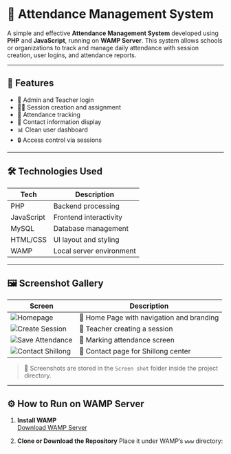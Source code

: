 # 📅 Attendance Management System

A simple and effective **Attendance Management System** developed using **PHP** and **JavaScript**, running on **WAMP Server**. This system allows schools or organizations to track and manage daily attendance with session creation, user logins, and attendance reports.

---

## 🚀 Features

- 👤 Admin and Teacher login
- 🧑‍🏫 Session creation and assignment
- 📅 Attendance tracking
- 📂 Contact information display
- 📊 Clean user dashboard
- 🔒 Access control via sessions

---

## 🛠️ Technologies Used

| Tech       | Description              |
|------------|--------------------------|
| PHP        | Backend processing       |
| JavaScript | Frontend interactivity   |
| MySQL      | Database management      |
| HTML/CSS   | UI layout and styling    |
| WAMP       | Local server environment |

---

## 🖼️ Screenshot Gallery

| Screen | Description |
|--------|-------------|
| ![Homepage](Attendance/Screen%20shot/homepage.PNG) | 🔹 Home Page with navigation and branding |
| ![Create Session](Attendance/Screen%20shot/create%20session.PNG) | 🔹 Teacher creating a session |
| ![Save Attendance](Attendance/Screen%20shot/save%20attendance.PNG) | 🔹 Marking attendance screen |
| ![Contact Shillong](Attendance/Screen%20shot/Shillong%20contact.PNG) | 🔹 Contact page for Shillong center |

> 📁 Screenshots are stored in the `Screen shot` folder inside the project directory.

---

## ⚙️ How to Run on WAMP Server

1. **Install WAMP**  
   [Download WAMP Server](https://www.wampserver.com/)

2. **Clone or Download the Repository**
   Place it under WAMP’s `www` directory:
   `
